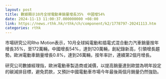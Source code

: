 ```yaml
---
layout: post
title: 數據顯示10月全球電動車銷量增長35%　中國增54%
date: 2024-11-13 11:00:37.000000000 +08:00
link: https://news.rthk.hk/rthk/ch/component/k2/1778797-20241113.htm
categories: rthk
---
```


市場研究公司Rho Motion表示，10月全球純電動和插電式混合動力汽車銷量按年增長35%，至172萬輛，中國增長54%，達到120萬輛，創紀錄新高，引領增長趨勢。歐洲電動車銷量增長0.8%，達到26萬輛，按年率計，連續第2個月增長。

研究公司數據經理指，歐洲電動車製造商或減價，以提高銷量達到歐盟為明年設定的碳減排目標，避免罰款，又預計中國電動車市場今年最後兩個月銷量仍然強勁。
